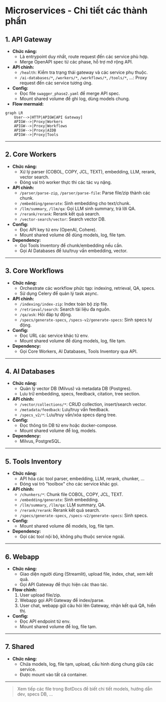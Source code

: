 # Microservices - Chi tiết các thành phần

## 1. API Gateway
- **Chức năng:**
  - Là entrypoint duy nhất, route request đến các service phù hợp.
  - Merge OpenAPI spec từ các phase, hỗ trợ mở rộng API.
- **API chính:**
  - `/health`: Kiểm tra trạng thái gateway và các service phụ thuộc.
  - `/ai-databases/*`, `/workers/*`, `/workflows/*`, `/tools/*`, ...: Proxy request đến các service tương ứng.
- **Config:**
  - Đọc file `swagger_phase2.yaml` để merge API spec.
  - Mount shared volume để ghi log, dùng models chung.
- **Flow mermaid:**

```mermaid
graph LR
    User-->|HTTP|APIGW[API Gateway]
    APIGW-->|Proxy|Workers
    APIGW-->|Proxy|Workflows
    APIGW-->|Proxy|AIDB
    APIGW-->|Proxy|Tools
```

---

## 2. Core Workers
- **Chức năng:**
  - Xử lý parser (COBOL, COPY, JCL, TEXT), embedding, LLM, rerank, vector search.
  - Đóng vai trò worker thực thi các tác vụ nặng.
- **API chính:**
  - `/parser/parse-zip`, `/parser/parse-file`: Parse file/zip thành các chunk.
  - `/embedding/generate`: Sinh embedding cho text/chunk.
  - `/llm/summary`, `/llm/qa`: Gọi LLM sinh summary, trả lời QA.
  - `/rerank/rerank`: Rerank kết quả search.
  - `/vector-search/vector`: Search vector DB.
- **Config:**
  - Đọc API key từ env (OpenAI, Cohere).
  - Mount shared volume để dùng models, log, file tạm.
- **Dependency:**
  - Gọi Tools Inventory để chunk/embedding nếu cần.
  - Gọi AI Databases để lưu/truy vấn embedding, vector.

---

## 3. Core Workflows
- **Chức năng:**
  - Orchestrate các workflow phức tạp: indexing, retrieval, QA, specs.
  - Sử dụng Celery để quản lý task async.
- **API chính:**
  - `/indexing/index-zip`: Index toàn bộ zip file.
  - `/retrieval/search`: Search tài liệu đa nguồn.
  - `/qa/ask`: Hỏi đáp tự động.
  - `/specs/generate-specs`, `/specs-v2/generate-specs`: Sinh specs tự động.
- **Config:**
  - Đọc URL các service khác từ env.
  - Mount shared volume để dùng models, log, file tạm.
- **Dependency:**
  - Gọi Core Workers, AI Databases, Tools Inventory qua API.

---

## 4. AI Databases
- **Chức năng:**
  - Quản lý vector DB (Milvus) và metadata DB (Postgres).
  - Lưu trữ embedding, specs, feedback, citation, tree section.
- **API chính:**
  - `/vector/collections/*`: CRUD collection, insert/search vector.
  - `/metadata/feedback`: Lưu/truy vấn feedback.
  - `/specs_v2/*`: Lưu/truy vấn/xóa specs dạng tree.
- **Config:**
  - Đọc thông tin DB từ env hoặc docker-compose.
  - Mount shared volume để log, models.
- **Dependency:**
  - Milvus, PostgreSQL.

---

## 5. Tools Inventory
- **Chức năng:**
  - API hóa các tool parser, embedding, LLM, rerank, chunker, ...
  - Đóng vai trò "toolbox" cho các service khác gọi.
- **API chính:**
  - `/chunkers/*`: Chunk file COBOL, COPY, JCL, TEXT.
  - `/embedding/generate`: Sinh embedding.
  - `/llm/summary`, `/llm/qa`: LLM summary, QA.
  - `/rerank/rerank`: Rerank kết quả search.
  - `/specs/generate-specs`, `/specs-v2/generate-specs`: Sinh specs.
- **Config:**
  - Mount shared volume để models, log, file tạm.
- **Dependency:**
  - Gọi các tool nội bộ, không phụ thuộc service ngoài.

---

## 6. Webapp
- **Chức năng:**
  - Giao diện người dùng (Streamlit), upload file, index, chat, xem kết quả.
  - Gọi API Gateway để thực hiện các thao tác.
- **Flow chính:**
  1. User upload file/zip.
  2. Webapp gọi API Gateway để index/parse.
  3. User chat, webapp gửi câu hỏi lên Gateway, nhận kết quả QA, hiển thị.
- **Config:**
  - Đọc API endpoint từ env.
  - Mount shared volume để log, file tạm.

---

## 7. Shared
- **Chức năng:**
  - Chứa models, log, file tạm, upload, cấu hình dùng chung giữa các service.
  - Được mount vào tất cả container.

---

> Xem tiếp các file trong BotDocs để biết chi tiết models, hướng dẫn dev, specs DB, ... 